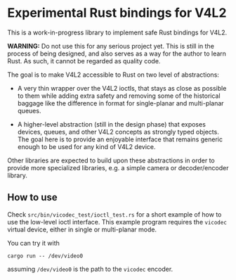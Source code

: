 # Experimental Rust bindings for V4L2

This is a work-in-progress library to implement safe Rust bindings for V4L2.

**WARNING:** Do not use this for any serious project yet. This is still in the
process of being designed, and also serves as a way for the author to learn
Rust. As such, it cannot be regarded as quality code.

The goal is to make V4L2 accessible to Rust on two level of abstractions:

* A very thin wrapper over the V4L2 ioctls, that stays as close as possible to
  them while adding extra safety and removing some of the historical baggage
  like the difference in format for single-planar and multi-planar queues.

* A higher-level abstraction (still in the design phase) that exposes devices,
  queues, and other V4L2 concepts as strongly typed objects. The goal here is to
  provide an enjoyable interface that remains generic enough to be used for any
  kind of V4L2 device.

Other libraries are expected to build upon these abstractions in order to
provide more specialized libraries, e.g. a simple camera or decoder/encoder
library.

How to use
----------
Check `src/bin/vicodec_test/ioctl_test.rs` for a short example of how to use
the low-level ioctl interface. This example program requires the `vicodec`
virtual device, either in single or multi-planar mode.

You can try it with

    cargo run -- /dev/video0

assuming `/dev/video0` is the path to the `vicodec` encoder.
